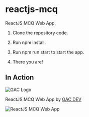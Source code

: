 # reactjs-mcq
ReactJS MCQ Web App.

1. Clone the repository code.

2. Run npm install.

3. Run npm run start to start the app.

4. There you are!

## In Action

![GAC Logo](https://geniusandcourage.com/favicon.ico)

ReactJS MCQ Web App by [GAC DEV](https://geniusandcourage.com)

![ReactJS MCQ Web App](https://geniusandcourage.com:8081/images/reactjs-mcq.png)
